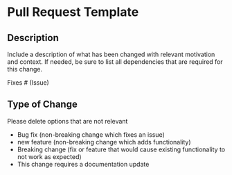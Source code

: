 # Pull Request Template

## Description

Include a description of what has been changed with relevant motivation and context. 
If needed, be sure to list all dependencies that are required for this change. 

Fixes # (Issue)

## Type of Change

Please delete options that are not relevant 

* Bug fix (non-breaking change which fixes an issue)
* new feature (non-breaking change which adds functionality)
* Breaking change (fix or feature that would cause existing functionality to not work as expected)
* This change requires a documentation update
